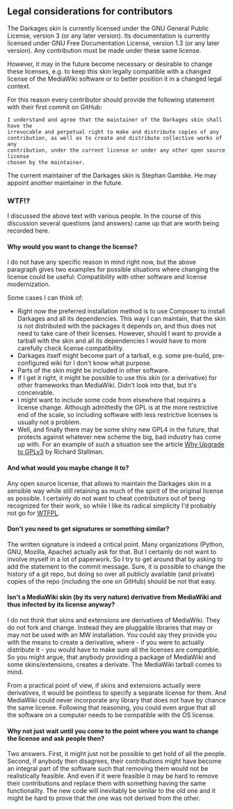 ## Legal considerations for contributors

The Darkages skin is currently licensed under the GNU General Public License,
version 3 (or any later version). Its documentation is currently licensed under
GNU Free Documentation License, version 1.3 (or any later version). Any
contribution must be made under these same license.

However, it may in the future become necessary or desirable to change these
licenses, e.g. to keep this skin legally compatible with a changed license of
the MediaWiki software or to better position it in a changed legal context.

For this reason every contributor should provide the following statement with
their first commit on GitHub:
```
I understand and agree that the maintainer of the Darkages skin shall have the
irrevocable and perpetual right to make and distribute copies of any
contribution, as well as to create and distribute collective works of any
contribution, under the current license or under any other open source license
chosen by the maintainer.
```

The current maintainer of the Darkages skin is Stephan Gambke. He may appoint
another maintainer in the future.

### WTF!?

I discussed the above text with various people. In the course of this discussion
several questions (and answers) came up that are worth being recorded here.

#### Why would you want to change the license?

I do not have any specific reason in mind right now, but the above paragraph
gives two examples for possible situations where changing the license could be
useful: Compatibility with other software and license modernization.

Some cases I can think of:
* Right now the preferred installation method is to use Composer to install
  Darkages and all its dependencies. This way I can maintain, that the skin
  is not distributed with the packages it depends on, and thus does not need to
  take care of their licenses. However, should I want to provide a tarball with
  the skin and all its dependencies I would have to more carefully check license
  compatibility.
* Darkages itself might become part of a tarball, e.g. some pre-build,
  pre-configured wiki for I don't know what purpose.
* Parts of the skin might be included in other software. 
* If I get it right, it might be possible to use this skin (or a derivative)
  for other frameworks than MediaWiki. Didn't look into that, but it's
  conceivable.
* I might want to include some code from elsewhere that requires a license
  change. Although admittedly the GPL is at the more restrictive end of the
  scale, so including software with less restrictive licenses is usually not a
  problem.
* Well, and finally there may be some shiny new GPL4 in the future, that
  protects against whatever new scheme the big, bad industry has come up with.
  For an example of such a situation see the article [Why Upgrade to
  GPLv3][why-upgrade] by Richard Stallman.

#### And what would you maybe change it to?

Any open source license, that allows to maintain the Darkages skin in a
sensible way while still retaining as much of the spirit of the original license
as possible. I certainly do not want to cheat contributors out of being
recognized for their work, so while I like its radical simplicity I'd probably
not go for [WTFPL][WTFPL].

#### Don't you need to get signatures or something similar?

The written signature is indeed a critical point. Many organizations (Python,
GNU, Mozilla, Apache) actually ask for that. But I certainly do not want to
involve myself in a lot of paperwork. So I try to get around that by asking to
add the statement to the commit message. Sure, it is possible to change the
history of a git repo, but doing so over all publicly available (and private)
copies of the repo (including the one on GitHub) should be not that easy.

#### Isn't a MediaWiki skin (by its very nature) derivative from MediaWiki and thus infected by its license anyway?

I do not think that skins and extensions are derivatives of MediaWiki. They do
not fork and change. Instead they are pluggable libraries that may or may not be
used with an MW installation. You could say they provide you with the means to
create a derivative, where - if you were to actually distribute it - you would
have to make sure all the licenses are compatible. So you might argue, that
anybody providing a package of MediaWiki and some skins/extensions, creates a
derivate. The MediaWiki tarball comes to mind.

From a practical point of view, if skins and extensions actually were
derivatives, it would be pointless to specify a separate license for them. And
MediaWiki could never incorporate any library that does not have by chance the
same license. Following that reasoning, you could even argue that all the
software on a computer needs to be compatible with the OS license.

#### Why not just wait until you come to the point where you want to change the license and ask people then?

Two answers. First, it might just not be possible to get hold of all the people.
Second, if anybody then disagrees, their contributions might have become an
integral part of the software such that removing them would not be realistically
feasible. And even if it were feasible it may be hard to remove their
contributions and replace them with something having the same functionality. The
new code will inevitably be similar to the old one and it might be hard to prove
that the one was not derived from the other.


[why-upgrade]: https://www.gnu.org/licenses/rms-why-gplv3.html
[wmf-git-server]: https://git.wikimedia.org/
[patch-uploader]: https://tools.wmflabs.org/gerrit-patch-uploader/
[WTFPL]: http://www.wtfpl.net
